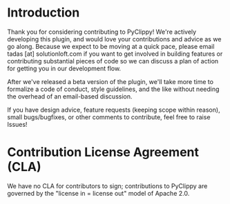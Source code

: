 # Introduction

Thank you for considering contributing to PyClippy! We're actively developing this plugin, and would love your contributions and advice as we go along. Because we expect to be moving at a quick pace, please email tadas [at] solutionloft.com if you want to get involved in building features or contributing substantial pieces of code so we can discuss a plan of action for getting you in our development flow.

After we've released a beta version of the plugin, we'll take more time to formalize a code of conduct, style guidelines, and the like without needing the overhead of an email-based discussion.

If you have design advice, feature requests (keeping scope within reason), small bugs/bugfixes, or other comments to contribute, feel free to raise Issues!

# Contribution License Agreement (CLA)

We have no CLA for contributors to sign; contributions to PyClippy are governed by the "license in = license out" model of Apache 2.0.
